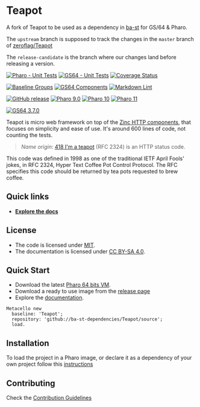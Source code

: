 # Teapot  

A fork of Teapot to be used as a dependency in [ba-st](https://githu.com/ba-st) for GS/64 & Pharo.

The `upstream` branch is supposed to track the changes in the `master` branch of [zeroflag/Teapot](https://github.com/zeroflag/Teapot)

The `release-candidate` is the branch where our changes land before releasing a version.

[![Pharo - Unit Tests](https://github.com/ba-st-dependencies/Teapot/actions/workflows/unit-tests.yml/badge.svg)](https://github.com/ba-st-dependencies/Teapot/actions/workflows/unit-tests.yml/badge.svg)
[![GS64 - Unit Tests](https://github.com/ba-st-dependencies/Teapot/actions/workflows/unit-tests-gs64.yml/badge.svg)](https://github.com/ba-st-dependencies/Teapot/actions/workflows/unit-tests-gs64.yml)
[![Coverage Status](https://codecov.io/github/ba-st-dependencies/Teapot/coverage.svg?branch=release-candidate)](https://codecov.io/gh/ba-st-dependencies/Teapot/branch/release-candidate)

[![Baseline Groups](https://github.com/ba-st-dependencies/Teapot/actions/workflows/loading-groups.yml/badge.svg)](https://github.com/ba-st-dependencies/Teapot/actions/workflows/loading-groups.yml)
[![GS64 Components](https://github.com/ba-st-dependencies/Teapot/actions/workflows/loading-gs64-components.yml/badge.svg)](https://github.com/ba-st-dependencies/Teapot/actions/workflows/loading-gs64-components.yml)
[![Markdown Lint](https://github.com/ba-st-dependencies/Teapot/actions/workflows/markdown-lint.yml/badge.svg)](https://github.com/ba-st-dependencies/Teapot/actions/workflows/markdown-lint.yml)

[![GitHub release](https://img.shields.io/github/release/ba-st-dependencies/Teapot.svg)](https://github.com/ba-st-dependencies/Teapot/releases/latest)
[![Pharo 9.0](https://img.shields.io/badge/Pharo-9.0-informational)](https://pharo.org)
[![Pharo 10](https://img.shields.io/badge/Pharo-10-informational)](https://pharo.org)
[![Pharo 11](https://img.shields.io/badge/Pharo-11-informational)](https://pharo.org)

[![GS64 3.7.0](https://img.shields.io/badge/GS64-3.7.0-informational)](https://gemtalksystems.com/products/gs64/)

Teapot is micro web framework on top of
the [Zinc HTTP components](https://github.com/svenvc/zinc), that focuses on
simplicity and ease of use. It's around 600 lines of code, not counting the tests.

> *Name origin*: [418 I'm a teapot](http://en.wikipedia.org/wiki/List_of_HTTP_status_codes)
> (RFC 2324) is an HTTP status code.

This code was defined in 1998 as one of the traditional IETF April Fools' jokes,
in RFC 2324, Hyper Text Coffee Pot Control Protocol. The RFC specifies this code
should be returned by tea pots requested to brew coffee.

## Quick links

- [**Explore the docs**](docs/README.md)

## License

- The code is licensed under [MIT](LICENSE).
- The documentation is licensed under [CC BY-SA 4.0](http://creativecommons.org/licenses/by-sa/4.0/).

## Quick Start

- Download the latest [Pharo 64 bits VM](https://get.pharo.org/64/).
- Download a ready to use image from the [release page](http://github.com/ba-st-dependencies/Teapot/releases/latest)
- Explore the [documentation](docs/).

```smalltalk
Metacello new
  baseline: 'Teapot';
  repository: 'github://ba-st-dependencies/Teapot/source';
  load.
```

## Installation

To load the project in a Pharo image, or declare it as a dependency of your own
project follow this [instructions](docs/Installation.md)

## Contributing

Check the [Contribution Guidelines](CONTRIBUTING.md)
